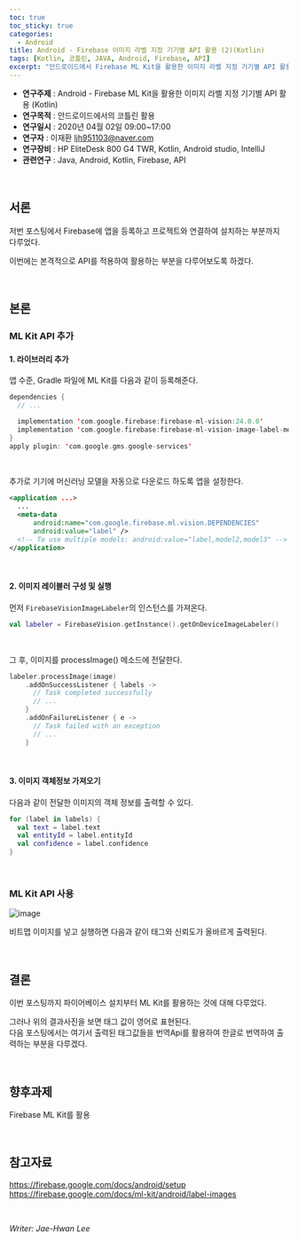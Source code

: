 ```yaml
---
toc: true
toc_sticky: true
categories:
  - Android
title: Android - Firebase 이미지 라벨 지정 기기별 API 활용 (2)(Kotlin)
tags: [Kotlin, 코틀린, JAVA, Android, Firebase, API]
excerpt: "안드로이드에서 Firebase ML Kit을 활용한 이미지 라벨 지정 기기별 API 활용"
---
```


* **연구주제** : Android - Firebase ML Kit을 활용한 이미지 라벨 지정 기기별 API 활용 (Kotlin)
* **연구목적** : 안드로이드에서의 코틀린 활용
* **연구일시** : 2020년 04월 02일 09:00~17:00
* **연구자** : 이재환 <ljh951103@naver.com>
* **연구장비** : HP EliteDesk 800 G4 TWR, Kotlin, Android studio, IntelliJ
* **관련연구** : Java, Android, Kotlin, Firebase, API

<br>

## 서론

저번 포스팅에서 Firebase에 앱을 등록하고 프로젝트와 연결하여 설치하는 부분까지 다루었다.  

이번에는 본격적으로 API를 적용하여 활용하는 부분을 다루어보도록 하겠다.

<br>

## 본론

### **ML Kit API 추가**

#### **1. 라이브러리 추가**

앱 수준, Gradle 파일에 ML Kit를 다음과 같이 등록해준다.

````kotlin
dependencies {
  // ...

  implementation 'com.google.firebase:firebase-ml-vision:24.0.0'
  implementation 'com.google.firebase:firebase-ml-vision-image-label-model:19.0.0'
}
apply plugin: 'com.google.gms.google-services'
````

<br>

추가로 기기에 머신러닝 모델을 자동으로 다운로드 하도록 앱을 설정한다.

````xml
<application ...>
  ...
  <meta-data
      android:name="com.google.firebase.ml.vision.DEPENDENCIES"
      android:value="label" />
  <!-- To use multiple models: android:value="label,model2,model3" -->
</application>
````

<br>

#### **2. 이미지 레이블러 구성 및 실행**

먼저 `FirebaseVisionImageLabeler`의 인스턴스를 가져온다.

````kotlin
val labeler = FirebaseVision.getInstance().getOnDeviceImageLabeler()
````

<br>

그 후, 이미지를 processImage() 메소드에 전달한다.

````kotlin
labeler.processImage(image)
    .addOnSuccessListener { labels ->
      // Task completed successfully
      // ...
    }
    .addOnFailureListener { e ->
      // Task failed with an exception
      // ...
    }
````

<br>

#### **3. 이미지 객체정보 가져오기**

다음과 같이 전달한 이미지의 객체 정보를 출력할 수 있다.

````kotlin
for (label in labels) {
  val text = label.text
  val entityId = label.entityId
  val confidence = label.confidence
}
````

<br>

### **ML Kit API 사용**

![image](https://user-images.githubusercontent.com/57826388/76699823-73424e00-66f4-11ea-8ebe-d5d2d2f7fd0f.png)

비트맵 이미지를 넣고 실행하면 다음과 같이 태그와 신뢰도가 올바르게 출력된다.

<br>

## 결론

이번 포스팅까지 파이어베이스 설치부터 ML Kit를 활용하는 것에 대해 다루었다.  

그러나 위의 결과사진을 보면 태그 값이 영어로 표현된다.  
다음 포스팅에서는 여기서 출력된 태그값들을 번역Api를 활용하여 한글로 번역하여 출력하는 부분을 다루겠다.

<br>

## 향후과제

Firebase ML Kit를 활용

<br>

## 참고자료

<https://firebase.google.com/docs/android/setup>  
<https://firebase.google.com/docs/ml-kit/android/label-images>

<br>

*Writer: Jae-Hwan Lee*

